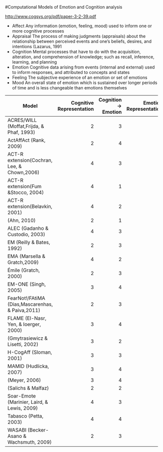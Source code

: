 #Computational Models of Emotion and Cognition analysis

http://www.cogsys.org/pdf/paper-3-2-39.pdf

* Affect Any information (emotion, feeling, mood) used to inform one or more cognitive processes
* Appraisal The process of making judgments (appraisals) about the relationship between perceived
events and one’s beliefs, desires, and intentions (Lazarus, 1991
* Cognition Mental processes that have to do with the acquisition, alteration, and comprehension of
knowledge; such as recall, inference, learning, and planning
* Emotion Cognitive data arising from events (internal and external) used to inform responses, and
attributed to concepts and states
* Feeling The subjective experience of an emotion or set of emotions
* Mood An overall state of emotion which is sustained over longer periods of time and is less changeable than emotions themselves


Model | Cognitive Representation | Cognition -> Emotion | Emotion Representation | Emotion -> Cognition
---   | ---:                     | ---:                 | ---:                   | ---:
ACRES/WILL (Moffat,Frijda, & Phaf, 1993)         |2|3|3|3 
ActAffAct (Rank, 2009)                           |2|4|2|3
ACT-R extension(Cochran, Lee, & Chown,2006)      |4|3|2|4
ACT-R extension(Fum &Stocco, 2004)               |4|1|2|3
ACT-R extension(Belavkin, 2001)                  |4|2|2|3
(Ahn, 2010)                                      |2|1|1|4
ALEC (Gadanho & Custodio, 2003)                  |4|3|2|3
EM (Reilly & Bates, 1992)                        |2|3|3|3
EMA (Marsella & Gratch,2009)                     |4|2|3|3
Émile (Gratch, 2000)                             |2|3|3|3
EM-ONE (Singh, 2005)                             |3|4|3|4
FearNot!/FAtiMA (Dias,Mascarenhas, & Paiva,2011) |2|3|2|3
FLAME (El-Nasr, Yen, & Ioerger, 2000)            |3|4|3|4
(Gmytrasiewicz & Lisetti, 2002)                  |3|2|3|4
H-CogAff (Sloman, 2001)                          |3|3|3|4
MAMID (Hudlicka, 2007)                           |3|4|3|4
(Meyer, 2006)                                    |3|4|3|4
(Salichs & Malfaz)                               |2|2|2|3
Soar-Emote (Marinier, Laird, & Lewis, 2009)      |4|3|3|3
Tabasco (Petta, 2003)                            |4|4|3|3
WASABI (Becker-Asano & Wachsmuth, 2009)          |2|3|3|3
